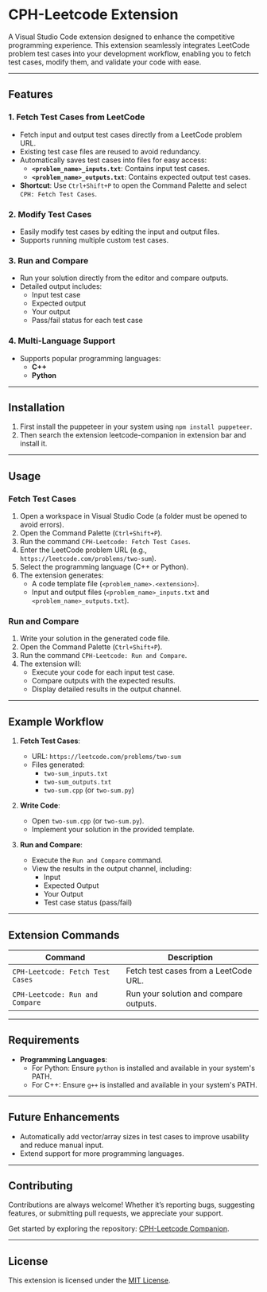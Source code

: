 # CPH-Leetcode Extension

A Visual Studio Code extension designed to enhance the competitive programming experience. This extension seamlessly integrates LeetCode problem test cases into your development workflow, enabling you to fetch test cases, modify them, and validate your code with ease.

---

## Features

### 1. Fetch Test Cases from LeetCode
- Fetch input and output test cases directly from a LeetCode problem URL.
- Existing test case files are reused to avoid redundancy.
- Automatically saves test cases into files for easy access:
  - **`<problem_name>_inputs.txt`**: Contains input test cases.
  - **`<problem_name>_outputs.txt`**: Contains expected output test cases.
- **Shortcut**: Use `Ctrl+Shift+P` to open the Command Palette and select `CPH: Fetch Test Cases`.

### 2. Modify Test Cases
- Easily modify test cases by editing the input and output files.
- Supports running multiple custom test cases.

### 3. Run and Compare
- Run your solution directly from the editor and compare outputs.
- Detailed output includes:
  - Input test case
  - Expected output
  - Your output
  - Pass/fail status for each test case

### 4. Multi-Language Support
- Supports popular programming languages:
  - **C++**
  - **Python**

---

## Installation

1. First install the puppeteer in your system using `npm install puppeteer`.
2. Then search the extension leetcode-companion in extension bar and install it.
---

## Usage

### Fetch Test Cases
1. Open a workspace in Visual Studio Code (a folder must be opened to avoid errors).
2. Open the Command Palette (`Ctrl+Shift+P`).
3. Run the command `CPH-Leetcode: Fetch Test Cases`.
4. Enter the LeetCode problem URL (e.g., `https://leetcode.com/problems/two-sum`).
5. Select the programming language (C++ or Python).
6. The extension generates:
   - A code template file (`<problem_name>.<extension>`).
   - Input and output files (`<problem_name>_inputs.txt` and `<problem_name>_outputs.txt`).

### Run and Compare
1. Write your solution in the generated code file.
2. Open the Command Palette (`Ctrl+Shift+P`).
3. Run the command `CPH-Leetcode: Run and Compare`.
4. The extension will:
   - Execute your code for each input test case.
   - Compare outputs with the expected results.
   - Display detailed results in the output channel.

---

## Example Workflow

1. **Fetch Test Cases**:
   - URL: `https://leetcode.com/problems/two-sum`
   - Files generated:
     - `two-sum_inputs.txt`
     - `two-sum_outputs.txt`
     - `two-sum.cpp` (or `two-sum.py`)

2. **Write Code**:
   - Open `two-sum.cpp` (or `two-sum.py`).
   - Implement your solution in the provided template.

3. **Run and Compare**:
   - Execute the `Run and Compare` command.
   - View the results in the output channel, including:
     - Input
     - Expected Output
     - Your Output
     - Test case status (pass/fail)

---

## Extension Commands

| Command                       | Description                               |
|-------------------------------|-------------------------------------------|
| `CPH-Leetcode: Fetch Test Cases` | Fetch test cases from a LeetCode URL.     |
| `CPH-Leetcode: Run and Compare`  | Run your solution and compare outputs.    |

---

## Requirements

- **Programming Languages**:
  - For Python: Ensure `python` is installed and available in your system's PATH.
  - For C++: Ensure `g++` is installed and available in your system's PATH.

---

## Future Enhancements

- Automatically add vector/array sizes in test cases to improve usability and reduce manual input.
- Extend support for more programming languages.

---

## Contributing

Contributions are always welcome! Whether it’s reporting bugs, suggesting features, or submitting pull requests, we appreciate your support.

Get started by exploring the repository: [CPH-Leetcode Companion](https://github.com/g4mbl3r-145/cph-leetcode-companion.git).

---

## License

This extension is licensed under the [MIT License](LICENSE).
